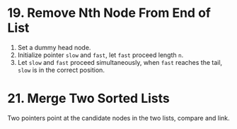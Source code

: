 # 19. Remove Nth Node From End of List

1. Set a dummy head node.
2. Initialize pointer `slow` and `fast`, let `fast` proceed length `n`.
3. Let `slow` and `fast` proceed simultaneously, when `fast` reaches the tail, `slow` is in the correct position.

# 21. Merge Two Sorted Lists

Two pointers point at the candidate nodes in the two lists, compare and link.

